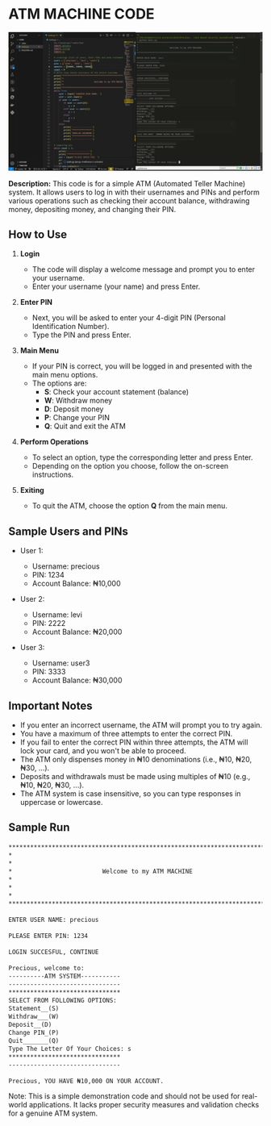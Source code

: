 
# ATM MACHINE CODE

![Sample Output](https://github.com/Levi-Chinecherem/atm_machine/blob/master/sample.PNG)

**Description:**
This code is for a simple ATM (Automated Teller Machine) system. It allows users to log in with their usernames and PINs and perform various operations such as checking their account balance, withdrawing money, depositing money, and changing their PIN.

## How to Use

1. **Login**
   - The code will display a welcome message and prompt you to enter your username.
   - Enter your username (your name) and press Enter.

2. **Enter PIN**
   - Next, you will be asked to enter your 4-digit PIN (Personal Identification Number).
   - Type the PIN and press Enter.

3. **Main Menu**
   - If your PIN is correct, you will be logged in and presented with the main menu options.
   - The options are: 
       - **S**: Check your account statement (balance)
       - **W**: Withdraw money
       - **D**: Deposit money
       - **P**: Change your PIN
       - **Q**: Quit and exit the ATM

4. **Perform Operations**
   - To select an option, type the corresponding letter and press Enter.
   - Depending on the option you choose, follow the on-screen instructions.

5. **Exiting**
   - To quit the ATM, choose the option **Q** from the main menu.

## Sample Users and PINs

- User 1:
  - Username: precious
  - PIN: 1234
  - Account Balance: ₦10,000

- User 2:
  - Username: levi
  - PIN: 2222
  - Account Balance: ₦20,000

- User 3:
  - Username: user3
  - PIN: 3333
  - Account Balance: ₦30,000

## Important Notes

- If you enter an incorrect username, the ATM will prompt you to try again.
- You have a maximum of three attempts to enter the correct PIN.
- If you fail to enter the correct PIN within three attempts, the ATM will lock your card, and you won't be able to proceed.
- The ATM only dispenses money in ₦10 denominations (i.e., ₦10, ₦20, ₦30, ...).
- Deposits and withdrawals must be made using multiples of ₦10 (e.g., ₦10, ₦20, ₦30, ...).
- The ATM system is case insensitive, so you can type responses in uppercase or lowercase.

## Sample Run

```
****************************************************************************
*                                                                          *
*                         Welcome to my ATM MACHINE                        *
*                                                                          *
****************************************************************************

ENTER USER NAME: precious

PLEASE ENTER PIN: 1234

LOGIN SUCCESFUL, CONTINUE

Precious, welcome to:
----------ATM SYSTEM-----------
-------------------------------
*******************************
SELECT FROM FOLLOWING OPTIONS:
Statement__(S)
Withdraw___(W)
Deposit__(D)
Change PIN_(P)
Quit_______(Q)
Type The Letter Of Your Choices: s
*******************************
-------------------------------

Precious, YOU HAVE ₦10,000 ON YOUR ACCOUNT.
```

Note: This is a simple demonstration code and should not be used for real-world applications. It lacks proper security measures and validation checks for a genuine ATM system.

